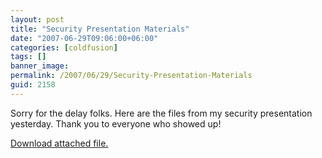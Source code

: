 ```yaml
---
layout: post
title: "Security Presentation Materials"
date: "2007-06-29T09:06:00+06:00"
categories: [coldfusion]
tags: []
banner_image: 
permalink: /2007/06/29/Security-Presentation-Materials
guid: 2158
---
```


Sorry for the delay folks. Here are the files from my security presentation yesterday. Thank you to everyone who showed up!<p><a href='enclosures/C{% raw %}%3A%{% endraw %}5Chosts{% raw %}%5Cwww%{% endraw %}2Ecoldfusionjedi{% raw %}%2Ecom%{% endraw %}5Cenclosures{% raw %}%2Fsecuritypreso%{% endraw %}2Ezip'>Download attached file.</a></p>